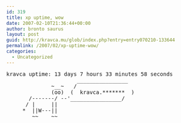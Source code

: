 ```yaml
---
id: 319
title: xp uptime, wow
date: 2007-02-10T21:36:44+00:00
author: bronto saurus
layout: post
guid: http://kravca.mu/glob/index.php?entry=entry070210-133644
permalink: /2007/02/xp-uptime-wow/
categories:
  - Uncategorized
---
```

<pre>kravca uptime: 13 days 7 hours 33 minutes 58 seconds <br />                      ________________        <br />              ~__~   /                       <br />              (oo)  (  kravca.*******  )      <br />       /-------/ --&#039;________________/       <br />      / |     ||                              <br />     *  ||W---||                              <br />        ~~    ~~       </pre>